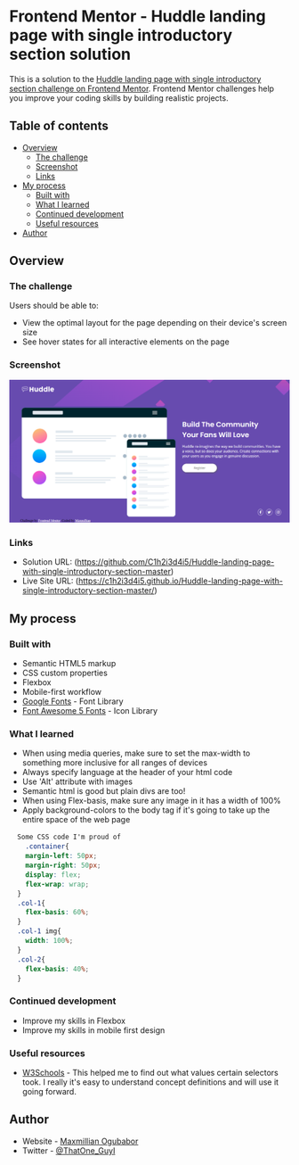 # Frontend Mentor - Huddle landing page with single introductory section solution

This is a solution to the [Huddle landing page with single introductory section challenge on Frontend Mentor](https://www.frontendmentor.io/challenges/huddle-landing-page-with-a-single-introductory-section-B_2Wvxgi0). Frontend Mentor challenges help you improve your coding skills by building realistic projects. 

## Table of contents

- [Overview](#overview)
  - [The challenge](#the-challenge)
  - [Screenshot](#screenshot)
  - [Links](#links)
- [My process](#my-process)
  - [Built with](#built-with)
  - [What I learned](#what-i-learned)
  - [Continued development](#continued-development)
  - [Useful resources](#useful-resources)
- [Author](#author)

## Overview

### The challenge

Users should be able to:

- View the optimal layout for the page depending on their device's screen size
- See hover states for all interactive elements on the page

### Screenshot

![](./images/screenshot.png)

### Links

- Solution URL: (https://github.com/C1h2i3d4i5/Huddle-landing-page-with-single-introductory-section-master) 
- Live Site URL: (https://c1h2i3d4i5.github.io/Huddle-landing-page-with-single-introductory-section-master/)

## My process

### Built with

- Semantic HTML5 markup
- CSS custom properties
- Flexbox
- Mobile-first workflow
- [Google Fonts](https://fonts.google.com/) - Font Library
- [Font Awesome 5 Fonts](https://fontawesome.com/) - Icon Library

### What I learned

- When using media queries, make sure to set the max-width to something more inclusive for all ranges of devices
- Always specify language at the header of your html code
- Use 'Alt' attribute with images 
- Semantic html is good but plain divs are too!
- When using Flex-basis, make sure any image in it has a width of 100%
- Apply background-colors to the body tag if it's going to take up the entire space of the web page

```css
  Some CSS code I'm proud of
    .container{
    margin-left: 50px;
    margin-right: 50px;
    display: flex;
    flex-wrap: wrap;
  }
  .col-1{
    flex-basis: 60%;
  }
  .col-1 img{
    width: 100%;
  }
  .col-2{
    flex-basis: 40%;
  }
```

### Continued development

- Improve my skills in Flexbox
- Improve my skills in mobile first design

### Useful resources

- [W3Schools](https://www.w3schools.com//) - This helped me to find out what values certain selectors took. I really it's easy to understand concept definitions and will use it going forward.

## Author

- Website - [Maxmillian Ogubabor](https://max-kolbe.maximilianogbua.repl.co/a)
- Twitter - [@ThatOne_GuyI](https://www.twitter.com/ThatOne_GuyI)

